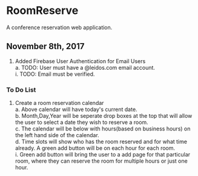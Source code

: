 # RoomReserve
A conference reservation web application. 

## November 8th, 2017
1. Added Firebase User Authentication for Email Users<br>
    a. TODO: User must have a @leidos.com email account.<br>
        i. TODO: Email must be verified. 

### To Do List
1. Create a room reservation calendar<br>
    a. Above calendar will have today's current date.<br>
    b. Month,Day,Year will be seperate drop boxes at the top that will allow the user to select a date they wish to reserve a room.<br>
    c. The calendar will be below with hours(based on business hours) on the left hand side of the calendar.<br>
    d. Time slots will show who has the room reserved and for what time already. A green add button will be on each hour for each room.<br> 
        i. Green add button will bring the user to a add page for that particular room, where they can reserve the room for multiple hours or just one hour.
